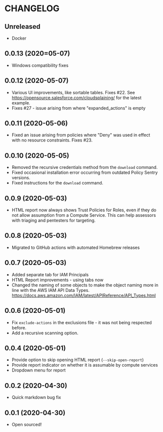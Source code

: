 # CHANGELOG

## Unreleased
* Docker

## 0.0.13 (2020=05-07)
* Windows compatibility fixes

## 0.0.12 (2020-05-07)
* Various UI improvements, like sortable tables. Fixes #22. See https://opensource.salesforce.com/cloudsplaining/ for the latest example.
* Fixes #27 - issue arising from where "expanded_actions" is empty

## 0.0.11 (2020-05-06)
* Fixed an issue arising from policies where "Deny" was used in effect with no resource constraints. Fixes #23.

## 0.0.10 (2020-05-05)
* Removed the recursive credentials method from the `download` command.
* Fixed occasional installation error occurring from outdated Policy Sentry versions.
* Fixed instructions for the `download` command.

## 0.0.9 (2020-05-03)
* HTML report now always shows Trust Policies for Roles, even if they do not allow assumption from a Compute Service. This can help assessors with triaging and pentesters for targeting.

## 0.0.8 (2020-05-03)
* Migrated to GitHub actions with automated Homebrew releases

## 0.0.7 (2020-05-03)
* Added separate tab for IAM Principals
* HTML Report improvements - using tabs now
* Changed the naming of some objects to make the object naming more in line with the AWS IAM API Data Types. https://docs.aws.amazon.com/IAM/latest/APIReference/API_Types.html

## 0.0.6 (2020-05-01)
* Fix `exclude-actions` in the exclusions file - it was not being respected before.
* Add a recursive scanning option.

## 0.0.4 (2020-05-01)
* Provide option to skip opening HTML report (`--skip-open-report`)
* Provide report indicator on whether it is assumable by compute services
* Dropdown menu for report

## 0.0.2 (2020-04-30)
* Quick markdown bug fix

## 0.0.1 (2020-04-30)
* Open sourced!
